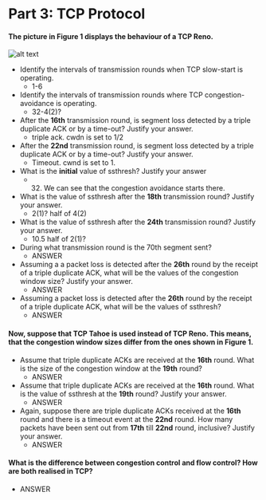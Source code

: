 # Part 3: TCP Protocol
#### The picture in Figure 1 displays the behaviour of a TCP Reno.
![alt text](https://github.com/Kayui/tsamnotes/blob/master/Main%20Exam%202015/figure1.png "Figure 1")
* Identify the intervals of transmission rounds when TCP slow-start is operating.
    * 1-6
* Identify the intervals of transmission rounds where TCP congestion-avoidance is operating.
    * 32-4(2)?
* After the __16th__ transmission round, is segment loss detected by a triple duplicate ACK or by a time-out? Justify your answer.
    * triple ack. cwdn is set to 1/2
* After the __22nd__ transmission round, is segment loss detected by a triple duplicate ACK or by a time-out? Justify your answer.
    * Timeout. cwnd is set to 1.
* What is the __initial__ value of ssthresh? Justify your answer
    * 32. We can see that the congestion avoidance starts there.
* What is the value of ssthresh after the __18th__ transmission round? Justify your answer.
    * 2(1)? half of 4(2)
* What is the value of ssthresh after the __24th__ transmission round? Justify your answer.
    * 10.5 half of 2(1)?
* During what transmission round is the 70th segment sent?
    * ANSWER
* Assuming a a packet loss is detected after the __26th__ round by the receipt of a triple duplicate ACK, what will be the values of the congestion window size? Justify your answer.
    * ANSWER
* Assuming a packet loss is detected after the __26th__ round by the receipt of a triple duplicate ACK, what will be the values of ssthresh?
    * ANSWER

#### Now, suppose that TCP Tahoe is used instead of TCP Reno. This means, that the congestion window sizes differ from the ones shown in Figure 1.
* Assume that triple duplicate ACKs are received at the __16th__ round. What is the size of the congestion window at the __19th__ round?
    * ANSWER
* Assume that triple duplicate ACKs are received at the __16th__ round. What is the value of ssthresh at the __19th__ round? Justify your answer.
    * ANSWER
* Again, suppose there are triple duplicate ACKs received at the __16th__ round and there is a timeout event at the __22nd__ round. How many packets have been sent out from __17th__ till __22nd__ round, inclusive? Justify your answer.
    * ANSWER

#### What is the difference between congestion control and flow control? How are both realised in TCP?
* ANSWER

